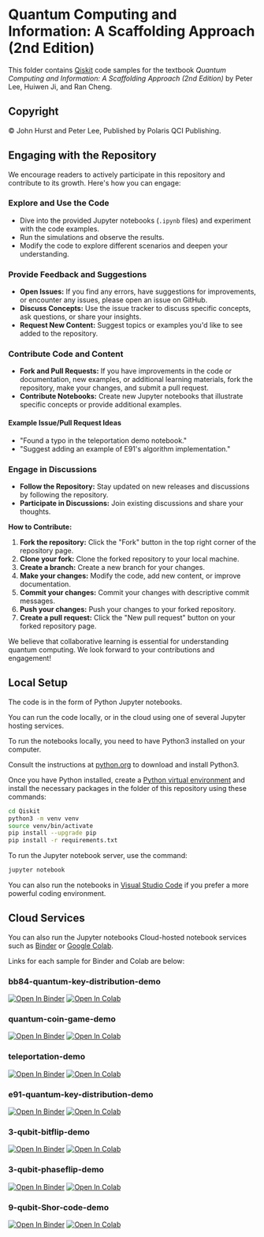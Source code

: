 # Quantum Computing and Information: A Scaffolding Approach (2nd Edition)

This folder contains [Qiskit](https://www.ibm.com/quantum/qiskit) code samples for the textbook *Quantum Computing and Information: A Scaffolding Approach (2nd Edition)* by Peter Lee, Huiwen Ji, and Ran Cheng.

## Copyright

© John Hurst and Peter Lee, Published by Polaris QCI Publishing.

## Engaging with the Repository

We encourage readers to actively participate in this repository and contribute to its growth. Here's how you can engage:

### Explore and Use the Code

* Dive into the provided Jupyter notebooks (`.ipynb` files) and experiment with the code examples.
* Run the simulations and observe the results.
* Modify the code to explore different scenarios and deepen your understanding.

### Provide Feedback and Suggestions

* **Open Issues:** If you find any errors, have suggestions for improvements, or encounter any issues, please open an issue on GitHub.
* **Discuss Concepts:** Use the issue tracker to discuss specific concepts, ask questions, or share your insights.
* **Request New Content:** Suggest topics or examples you'd like to see added to the repository.

### Contribute Code and Content

* **Fork and Pull Requests:** If you have improvements in the code or documentation, new examples, or additional learning materials, fork the repository, make your changes, and submit a pull request.
* **Contribute Notebooks:** Create new Jupyter notebooks that illustrate specific concepts or provide additional examples.

#### Example Issue/Pull Request Ideas

* "Found a typo in the teleportation demo notebook."
* "Suggest adding an example of E91's algorithm implementation."

### Engage in Discussions

* **Follow the Repository:** Stay updated on new releases and discussions by following the repository.
* **Participate in Discussions:** Join existing discussions and share your thoughts.

**How to Contribute:**

1.  **Fork the repository:** Click the "Fork" button in the top right corner of the repository page.
2.  **Clone your fork:** Clone the forked repository to your local machine.
3.  **Create a branch:** Create a new branch for your changes.
4.  **Make your changes:** Modify the code, add new content, or improve documentation.
5.  **Commit your changes:** Commit your changes with descriptive commit messages.
6.  **Push your changes:** Push your changes to your forked repository.
7.  **Create a pull request:** Click the "New pull request" button on your forked repository page.

We believe that collaborative learning is essential for understanding quantum computing. We look forward to your contributions and engagement!

## Local Setup

The code is in the form of Python Jupyter notebooks.

You can run the code locally, or in the cloud using one of several Jupyter hosting services.

To run the notebooks locally, you need to have Python3 installed on your computer.

Consult the instructions at [python.org](https://www.python.org/) to download and install Python3.

Once you have Python installed, create a [Python virtual environment](https://docs.python.org/3/library/venv.html)
and install the necessary packages in the folder of this repository using these commands:

``` bash
cd Qiskit
python3 -m venv venv
source venv/bin/activate
pip install --upgrade pip
pip install -r requirements.txt
```

To run the Jupyter notebook server, use the command:

``` bash
jupyter notebook
```

You can also run the notebooks in [Visual Studio Code](https://code.visualstudio.com/docs/sourcecontrol/github) if you prefer a more powerful coding environment.

## Cloud Services

You can also run the Jupyter notebooks Cloud-hosted notebook services such as [Binder](https://mybinder.org/) or [Google Colab](https://colab.research.google.com/).

Links for each sample for Binder and Colab are below:

### bb84-quantum-key-distribution-demo

[![Open In Binder](https://mybinder.org/badge_logo.svg)](https://mybinder.org/v2/gh/Polaris-QCI/Quantum-Computing-and-Information-ed2/main?labpath=Qiskit%2F05-Single-Qubit-Quantum-Gates%2Fbb84-quantum-key-distribution-demo.ipynb)
[![Open In Colab](https://colab.research.google.com/assets/colab-badge.svg)](https://colab.research.google.com/github/Polaris-QCI/Quantum-Computing-and-Information-ed2/blob/main/Qiskit/05-Single-Qubit-Quantum-Gates/bb84-quantum-key-distribution-demo.ipynb)

### quantum-coin-game-demo

[![Open In Binder](https://mybinder.org/badge_logo.svg)](https://mybinder.org/v2/gh/Polaris-QCI/Quantum-Computing-and-Information-ed2/main?labpath=Qiskit%2F05-Single-Qubit-Quantum-Gates%2Fquantum-coin-game-demo.ipynb)
[![Open In Colab](https://colab.research.google.com/assets/colab-badge.svg)](https://colab.research.google.com/github/Polaris-QCI/Quantum-Computing-and-Information-ed2/blob/main/Qiskit/05-Single-Qubit-Quantum-Gates/quantum-coin-game-demo.ipynb)

### teleportation-demo

[![Open In Binder](https://mybinder.org/badge_logo.svg)](https://mybinder.org/v2/gh/Polaris-QCI/Quantum-Computing-and-Information-ed2/main?labpath=Qiskit%2F10-Key-Applications-of-Entanglement%2Fteleportation-demo.ipynb)
[![Open In Colab](https://colab.research.google.com/assets/colab-badge.svg)](https://colab.research.google.com/github/Polaris-QCI/Quantum-Computing-and-Information-ed2/blob/main/Qiskit/10-Key-Applications-of-Entanglement/teleportation-demo.ipynb)

### e91-quantum-key-distribution-demo

[![Open In Binder](https://mybinder.org/badge_logo.svg)](https://mybinder.org/v2/gh/Polaris-QCI/Quantum-Computing-and-Information-ed2/main?labpath=Qiskit%2F10-Key-Applications-of-Entanglement%2Fe91-quantum-key-distribution-demo.ipynb)
[![Open In Colab](https://colab.research.google.com/assets/colab-badge.svg)](https://colab.research.google.com/github/Polaris-QCI/Quantum-Computing-and-Information-ed2/blob/main/Qiskit/10-Key-Applications-of-Entanglement/e91-quantum-key-distribution-demo.ipynb)

### 3-qubit-bitflip-demo

[![Open In Binder](https://mybinder.org/badge_logo.svg)](https://mybinder.org/v2/gh/Polaris-QCI/Quantum-Computing-and-Information-ed2/main?labpath=Qiskit%2F13-Quantum-Error-Correction%2F3-qubit-bitflip-demo.ipynb)
[![Open In Colab](https://colab.research.google.com/assets/colab-badge.svg)](https://colab.research.google.com/github/Polaris-QCI/Quantum-Computing-and-Information-ed2/blob/main/Qiskit/13-Quantum-Error-Correction/3-qubit-bitflip-demo.ipynb)

### 3-qubit-phaseflip-demo

[![Open In Binder](https://mybinder.org/badge_logo.svg)](https://mybinder.org/v2/gh/Polaris-QCI/Quantum-Computing-and-Information-ed2/main?labpath=Qiskit%2F13-Quantum-Error-Correction%2F3-qubit-phaseflip-demo.ipynb)
[![Open In Colab](https://colab.research.google.com/assets/colab-badge.svg)](https://colab.research.google.com/github/Polaris-QCI/Quantum-Computing-and-Information-ed2/blob/main/Qiskit/13-Quantum-Error-Correction/3-qubit-phaseflip-demo.ipynb)

### 9-qubit-Shor-code-demo

[![Open In Binder](https://mybinder.org/badge_logo.svg)](https://mybinder.org/v2/gh/Polaris-QCI/Quantum-Computing-and-Information-ed2/main?labpath=Qiskit%2F13-Quantum-Error-Correction%2F9-qubit-Shor-code-demo.ipynb)
[![Open In Colab](https://colab.research.google.com/assets/colab-badge.svg)](https://colab.research.google.com/github/Polaris-QCI/Quantum-Computing-and-Information-ed2/blob/main/Qiskit/13-Quantum-Error-Correction/9-qubit-Shor-code-demo.ipynb)
